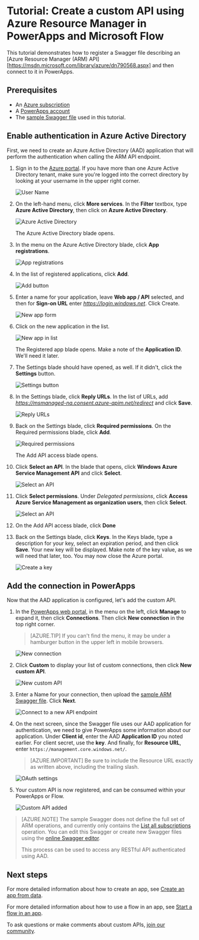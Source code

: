 <properties
	pageTitle="Tutorial: Create a custom API using Azure Resource Manager in PowerApps and Microsoft Flow | Microsoft Azure"
	description="Learn how to create a custom Azure Resource Manager API in PowerApps and Microsoft Flow"
	services=""
    suite="powerapps"
	documentationCenter=""
	authors="camsoper"
	manager="AFTOwen"
	editor=""/>

<tags
   ms.service="powerapps"
   ms.devlang="na"
   ms.topic="article"
   ms.tgt_pltfrm="na"
   ms.workload="na"
   ms.date="09/23/2016"
   ms.author="casoper"/>


# Tutorial: Create a custom API using Azure Resource Manager in PowerApps and Microsoft Flow

This tutorial demonstrates how to register a Swagger file describing an [Azure Resource Manager (ARM) API][https://msdn.microsoft.com/library/azure/dn790568.aspx] and then connect to it in PowerApps.

## Prerequisites

- An [Azure subscription](https://azure.microsoft.com/en-us/free/) 
- A [PowerApps account](https://powerapps.microsoft.com)
- The [sample Swagger file](http://pwrappssamples.blob.core.windows.net/samples/AzureResourceManager.json) used in this tutorial.

## Enable authentication in Azure Active Directory

First, we need to create an Azure Active Directory (AAD) application that will perform the authentication when calling the ARM API endpoint.

1. Sign in to the [Azure portal](https://portal.azure.com).  If you have more than one Azure Active Directory tenant, make sure you're logged into the correct directory by looking at your username in the upper right corner.

    ![User Name](./media/customapi-azure-resource-manager-tutorial/current-user.png)

2. On the left-hand menu, click **More services**.  In the **Filter** textbox, type **Azure Active Directory**, then click on **Azure Active Directory**.

    ![Azure Active Directory](./media/customapi-azure-resource-manager-tutorial/azureaad.png)

    The Azure Active Directory blade opens.   

3. In the menu on the Azure Active Directory blade, click **App registrations**.

    ![App registrations](./media/customapi-azure-resource-manager-tutorial/azureapplication.png)

4. In the list of registered applications, click **Add**.

    ![Add button](./media/customapi-azure-resource-manager-tutorial/add-app-btn.png)   

5. Enter a name for your application, leave **Web app / API** selected, and then for **Sign-on URL** enter *https://login.windows.net*.  Click Create.  
    
    ![New app form](./media/customapi-azure-resource-manager-tutorial/newapplication.png)

6. Click on the new application in the list.

    ![New app in list](./media/customapi-azure-resource-manager-tutorial/newapplication2.png)

    The Registered app blade opens.  Make a note of the **Application ID**.  We'll need it later.
    
7. The Settings blade should have opened, as well.  If it didn't, click the **Settings** button.

    ![Settings button](./media/customapi-azure-resource-manager-tutorial/settings-btn.png)

8. In the Settings blade, click **Reply URLs**. In the list of URLs, add *https://msmanaged-na.consent.azure-apim.net/redirect* and click **Save**.

    ![Reply URLs](./media/customapi-azure-resource-manager-tutorial/reply-urls.png)

9. Back on the Settings blade, click **Required permissions**.  On the Required permissions blade, click **Add**.

    ![Required permissions](./media/customapi-azure-resource-manager-tutorial/permissions.png)

    The Add API access blade opens.

10. Click **Select an API**. In the blade that opens, click **Windows Azure Service Management API** and click **Select**. 

    ![Select an API](./media/customapi-azure-resource-manager-tutorial/permissions2.png)

11. Click **Select permissions**.  Under *Delegated permissions*, click **Access Azure Service Management as organization users**, then click **Select**.
    
    ![Select an API](./media/customapi-azure-resource-manager-tutorial/permissions2.png)

12. On the Add API access blade, click **Done** 

13. Back on the Settings blade, click **Keys**.  In the Keys blade, type a description for your key, select an expiration period, and then click **Save**.  Your new key will be displayed.  Make note of the key value, as we will need that later, too.  You may now close the Azure portal. 

    ![Create a key](./media/customapi-azure-resource-manager-tutorial/configurekeys.png)

## Add the connection in PowerApps

Now that the AAD application is configured, let's add the custom API.

1. In the [PowerApps web portal](https://web.powerapps.com), in the menu on the left, click **Manage** to expand it, then click **Connections**. Then click **New connection** in the top right corner.

    >[AZURE.TIP] If you can't find the menu, it may be under a hamburger button in the upper left in mobile browsers.

    ![New connection](./media/customapi-azure-resource-manager-tutorial/createnewconnection.png)

2. Click **Custom** to display your list of custom connections, then click **New custom API**.

    ![New custom API](./media/customapi-azure-resource-manager-tutorial/connecttocustomapi.png)

3. Enter a Name for your connection, then upload the [sample ARM Swagger file](http://pwrappssamples.blob.core.windows.net/samples/AzureResourceManager.json).  Click **Next**.  
    
    ![Connect to a new API endpoint](./media/customapi-azure-resource-manager-tutorial/createcustom.png)

4. On the next screen, since the Swagger file uses our AAD application for authentication, we need to give PowerApps some information about our application.  Under **Client id**, enter the AAD **Application ID** you noted earlier.  For client secret, use the **key**.  And finally, for **Resource URL**, enter `https://management.core.windows.net/`.
    
    >[AZURE.IMPORTANT] Be sure to include the Resource URL exactly as written above, including the trailing slash.

    ![OAuth settings](./media/customapi-azure-resource-manager-tutorial/oauthsettings.png)

5. Your custom API is now registered, and can be consumed within your PowerApps or Flow.
    
    ![Custom API added](./media/customapi-azure-resource-manager-tutorial/createdcustomapi.png)

>[AZURE.NOTE] The sample Swagger does not define the full set of ARM operations, and currently only contains the [List all subscriptions](https://msdn.microsoft.com/library/azure/dn790531.aspx) operation.  You can edit this Swagger or create new Swagger files using the [online Swagger editor](http://editor.swagger.io/).
>
>This process can be used to access any RESTful API authenticated using AAD.

## Next steps

For more detailed information about how to create an app, see [Create an app from data](get-started-create-from-data.md).

For more detailed information about how to use a flow in an app, see [Start a flow in an app](using-logic-flows.md).

To ask questions or make comments about custom APIs, [join our community](https://aka.ms/powerapps-community).
